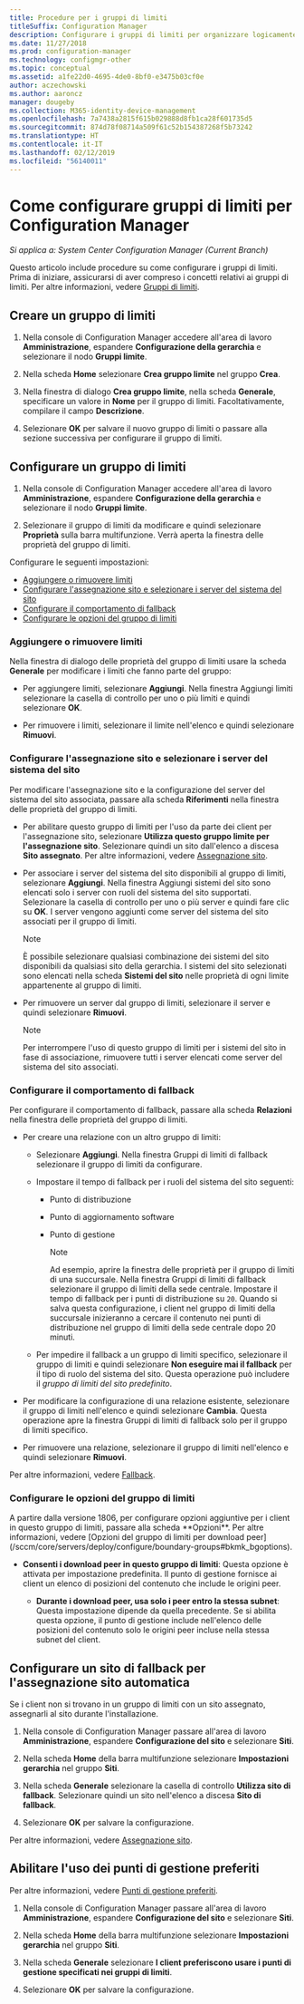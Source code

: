 ```yaml
---
title: Procedure per i gruppi di limiti
titleSuffix: Configuration Manager
description: Configurare i gruppi di limiti per organizzare logicamente i percorsi di rete correlati chiamati limiti.
ms.date: 11/27/2018
ms.prod: configuration-manager
ms.technology: configmgr-other
ms.topic: conceptual
ms.assetid: a1fe22d0-4695-4de0-8bf0-e3475b03cf0e
author: aczechowski
ms.author: aaroncz
manager: dougeby
ms.collection: M365-identity-device-management
ms.openlocfilehash: 7a7438a2815f615b029888d8fb1ca28f601735d5
ms.sourcegitcommit: 874d78f08714a509f61c52b154387268f5b73242
ms.translationtype: HT
ms.contentlocale: it-IT
ms.lasthandoff: 02/12/2019
ms.locfileid: "56140011"
---
```

# <a name="how-to-configure-boundary-groups-for-configuration-manager"></a>Come configurare gruppi di limiti per Configuration Manager

*Si applica a: System Center Configuration Manager (Current Branch)*

Questo articolo include procedure su come configurare i gruppi di limiti. Prima di iniziare, assicurarsi di aver compreso i concetti relativi ai gruppi di limiti. Per altre informazioni, vedere [Gruppi di limiti](/sccm/core/servers/deploy/configure/boundary-groups).



## <a name="bkmk_create"></a> Creare un gruppo di limiti  

1.  Nella console di Configuration Manager accedere all'area di lavoro **Amministrazione**, espandere **Configurazione della gerarchia** e selezionare il nodo **Gruppi limite**.  

2.  Nella scheda **Home** selezionare **Crea gruppo limite** nel gruppo **Crea**.  

3.  Nella finestra di dialogo **Crea gruppo limite**, nella scheda **Generale**, specificare un valore in **Nome** per il gruppo di limiti. Facoltativamente, compilare il campo **Descrizione**.  

4.  Selezionare **OK** per salvare il nuovo gruppo di limiti o passare alla sezione successiva per configurare il gruppo di limiti.  


## <a name="bkmk_config"></a> Configurare un gruppo di limiti  

1.  Nella console di Configuration Manager accedere all'area di lavoro **Amministrazione**, espandere **Configurazione della gerarchia** e selezionare il nodo **Gruppi limite**.  

2.  Selezionare il gruppo di limiti da modificare e quindi selezionare **Proprietà** sulla barra multifunzione. Verrà aperta la finestra delle proprietà del gruppo di limiti.  

Configurare le seguenti impostazioni:  
- [Aggiungere o rimuovere limiti](#bkmk_add)  
- [Configurare l'assegnazione sito e selezionare i server del sistema del sito](#bkmk_references)  
- [Configurare il comportamento di fallback](#bkmk_bg-fallback)  
- [Configurare le opzioni del gruppo di limiti](#bkmk_options)  


### <a name="bkmk_add"></a> Aggiungere o rimuovere limiti

Nella finestra di dialogo delle proprietà del gruppo di limiti usare la scheda **Generale** per modificare i limiti che fanno parte del gruppo:  

- Per aggiungere limiti, selezionare **Aggiungi**. Nella finestra Aggiungi limiti selezionare la casella di controllo per uno o più limiti e quindi selezionare **OK**.  

- Per rimuovere i limiti, selezionare il limite nell'elenco e quindi selezionare **Rimuovi**.  


### <a name="bkmk_references"></a> Configurare l'assegnazione sito e selezionare i server del sistema del sito

Per modificare l'assegnazione sito e la configurazione del server del sistema del sito associata, passare alla scheda **Riferimenti** nella finestra delle proprietà del gruppo di limiti.  

- Per abilitare questo gruppo di limiti per l'uso da parte dei client per l'assegnazione sito, selezionare **Utilizza questo gruppo limite per l'assegnazione sito**. Selezionare quindi un sito dall'elenco a discesa **Sito assegnato**. Per altre informazioni, vedere [Assegnazione sito](/sccm/core/servers/deploy/configure/boundary-groups#site-assignment).  

- Per associare i server del sistema del sito disponibili al gruppo di limiti, selezionare **Aggiungi**. Nella finestra Aggiungi sistemi del sito sono elencati solo i server con ruoli del sistema del sito supportati. Selezionare la casella di controllo per uno o più server e quindi fare clic su **OK**. I server vengono aggiunti come server del sistema del sito associati per il gruppo di limiti.  

    > [!NOTE]  
    >  È possibile selezionare qualsiasi combinazione dei sistemi del sito disponibili da qualsiasi sito della gerarchia. I sistemi del sito selezionati sono elencati nella scheda **Sistemi del sito** nelle proprietà di ogni limite appartenente al gruppo di limiti.  

- Per rimuovere un server dal gruppo di limiti, selezionare il server e quindi selezionare **Rimuovi**.  

    > [!NOTE]  
    >  Per interrompere l'uso di questo gruppo di limiti per i sistemi del sito in fase di associazione, rimuovere tutti i server elencati come server del sistema del sito associati.  


### <a name="bkmk_bg-fallback"></a> Configurare il comportamento di fallback

Per configurare il comportamento di fallback, passare alla scheda **Relazioni** nella finestra delle proprietà del gruppo di limiti.  

- Per creare una relazione con un altro gruppo di limiti:  

  - Selezionare **Aggiungi**. Nella finestra Gruppi di limiti di fallback selezionare il gruppo di limiti da configurare.  

  - Impostare il tempo di fallback per i ruoli del sistema del sito seguenti:  
    - Punto di distribuzione  
    - Punto di aggiornamento software  
    - Punto di gestione  

      > [!Note]  
      > Ad esempio, aprire la finestra delle proprietà per il gruppo di limiti di una succursale. Nella finestra Gruppi di limiti di fallback selezionare il gruppo di limiti della sede centrale. Impostare il tempo di fallback per i punti di distribuzione su `20`. Quando si salva questa configurazione, i client nel gruppo di limiti della succursale inizieranno a cercare il contenuto nei punti di distribuzione nel gruppo di limiti della sede centrale dopo 20 minuti.  

  - Per impedire il fallback a un gruppo di limiti specifico, selezionare il gruppo di limiti e quindi selezionare **Non eseguire mai il fallback** per il tipo di ruolo del sistema del sito. Questa operazione può includere il *gruppo di limiti del sito predefinito*.  

- Per modificare la configurazione di una relazione esistente, selezionare il gruppo di limiti nell'elenco e quindi selezionare **Cambia**. Questa operazione apre la finestra Gruppi di limiti di fallback solo per il gruppo di limiti specifico.  
 
- Per rimuovere una relazione, selezionare il gruppo di limiti nell'elenco e quindi selezionare **Rimuovi**.  

Per altre informazioni, vedere [Fallback](/sccm/core/servers/deploy/configure/boundary-groups#fallback). 


### <a name="bkmk_options"></a> Configurare le opzioni del gruppo di limiti
<!--1356193--> A partire dalla versione 1806, per configurare opzioni aggiuntive per i client in questo gruppo di limiti, passare alla scheda **Opzioni**. Per altre informazioni, vedere [Opzioni del gruppo di limiti per download peer](/sccm/core/servers/deploy/configure/boundary-groups#bkmk_bgoptions).

- **Consenti i download peer in questo gruppo di limiti**: Questa opzione è attivata per impostazione predefinita. Il punto di gestione fornisce ai client un elenco di posizioni del contenuto che include le origini peer.  

    - **Durante i download peer, usa solo i peer entro la stessa subnet**: Questa impostazione dipende da quella precedente. Se si abilita questa opzione, il punto di gestione include nell'elenco delle posizioni del contenuto solo le origini peer incluse nella stessa subnet del client.  


## <a name="bkmk_site-fallback"></a> Configurare un sito di fallback per l'assegnazione sito automatica  

Se i client non si trovano in un gruppo di limiti con un sito assegnato, assegnarli al sito durante l'installazione.

1.  Nella console di Configuration Manager passare all'area di lavoro **Amministrazione**, espandere **Configurazione del sito** e selezionare **Siti**.  

2.  Nella scheda **Home** della barra multifunzione selezionare **Impostazioni gerarchia** nel gruppo **Siti**.  

3.  Nella scheda **Generale** selezionare la casella di controllo **Utilizza sito di fallback**. Selezionare quindi un sito nell'elenco a discesa **Sito di fallback**.  

4.  Selezionare **OK** per salvare la configurazione.  

Per altre informazioni, vedere [Assegnazione sito](/sccm/core/servers/deploy/configure/boundary-groups#site-assignment).


## <a name="bkmk_proc-prefer"></a> Abilitare l'uso dei punti di gestione preferiti  

Per altre informazioni, vedere [Punti di gestione preferiti](/sccm/core/servers/deploy/configure/boundary-groups#bkmk_preferred).

1.  Nella console di Configuration Manager passare all'area di lavoro **Amministrazione**, espandere **Configurazione del sito** e selezionare **Siti**.  

2. Nella scheda **Home** della barra multifunzione selezionare **Impostazioni gerarchia** nel gruppo **Siti**.  

3. Nella scheda **Generale** selezionare **I client preferiscono usare i punti di gestione specificati nei gruppi di limiti**.  

4. Selezionare **OK** per salvare la configurazione.  

